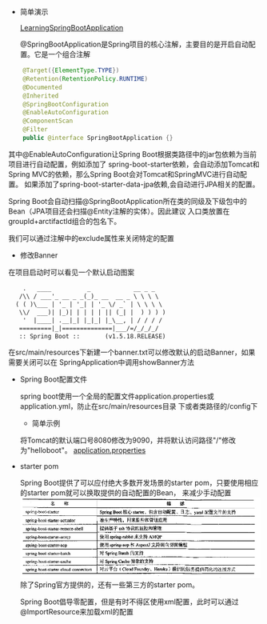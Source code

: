 - 简单演示

    [LearningSpringBootApplication](src/main/java/com/zjc/LearningSpringBoot/LearningSpringBootApplication.java)
    
    @SpringBootApplication是Spring项目的核心注解，主要目的是开启自动配置。它是一个组合注解
```java
    @Target({ElementType.TYPE})
    @Retention(RetentionPolicy.RUNTIME)
    @Documented
    @Inherited
    @SpringBootConfiguration
    @EnableAutoConfiguration
    @ComponentScan
    @Filter
    public @interface SpringBootApplication {}
```

  其中@EnableAutoConfiguration让Spring Boot根据类路径中的jar包依赖为当前项目进行自动配置，例如添加了
spring-boot-starter依赖，会自动添加Tomcat和Spring MVC的依赖，那么Spring Boot会对Tomcat和SpringMVC进行自动配置。
如果添加了spring-boot-starter-data-jpa依赖,会自动进行JPA相关的配置。

  Spring Boot会自动扫描@SpringBootApplication所在类的同级及下级包中的Bean（JPA项目还会扫描@Entity注解的实体）。因此建议
  入口类放置在groupId+arctifactId组合的包名下。
  
  我们可以通过注解中的exclude属性来关闭特定的配置
  
  - 修改Banner
  
  在项目启动时可以看见一个默认启动图案
```
    .   ____          _            __ _ _
   /\\ / ___'_ __ _ _(_)_ __  __ _ \ \ \ \
  ( ( )\___ | '_ | '_| | '_ \/ _` | \ \ \ \
   \\/  ___)| |_)| | | | | || (_| |  ) ) ) )
    '  |____| .__|_| |_|_| |_\__, | / / / /
   =========|_|==============|___/=/_/_/_/
   :: Spring Boot ::       (v1.5.18.RELEASE)

```
在src/main/resources下新建一个banner.txt可以修改默认的启动Banner，如果需要关闭可以在
SpringApplication中调用showBanner方法

- Spring Boot配置文件

    spring boot使用一个全局的配置文件application.properties或application.yml，防止在src/main/resources目录
    下或者类路径的/config下
    
    - 简单示例
    
     将Tomcat的默认端口号8080修改为9090，并将默认访问路径"/"修改为"helloboot"。
    [application.properties](src/main/resources/application.properties)
    
- starter pom

    Spring Boot提供了可以应付绝大多数开发场景的starter pom，只要使用相应的starter pom就可以换取提供的自动配置的Bean，
    来减少手动配置
    ![images/starter.jpg](src/main/resources/images/starter.jpg "starter pom")
    除了Spring官方提供的，还有一些第三方的starter pom。
    
    Spring Boot倡导零配置，但是有时不得区使用xml配置，此时可以通过@ImportResource来加载xml的配置
